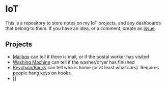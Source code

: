 # IoT

This is a repository to store notes on my IoT projects, and any dashboards that belong to them. If you have an idea, or a comment, create an [issue](https://github.com/jordanskole/IoT/issues).

## Projects

* [Mailbox](#) can tell if there is mail, or if the postal worker has visited
* [Washing Machine](#) can tell if the washer/dryer has finished
* [Keychain/Racks](#) can tell who is home (or at least what cars). Requires people hang keys on hooks.
* []
